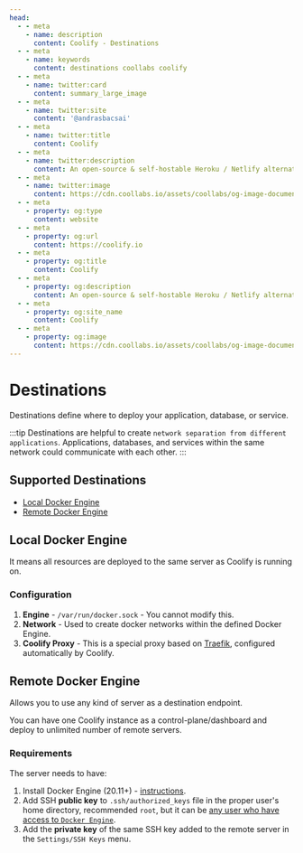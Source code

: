 ```yaml
---
head:
  - - meta
    - name: description
      content: Coolify - Destinations
  - - meta
    - name: keywords
      content: destinations coollabs coolify 
  - - meta
    - name: twitter:card
      content: summary_large_image
  - - meta
    - name: twitter:site
      content: '@andrasbacsai'
  - - meta
    - name: twitter:title
      content: Coolify
  - - meta
    - name: twitter:description
      content: An open-source & self-hostable Heroku / Netlify alternative.
  - - meta
    - name: twitter:image
      content: https://cdn.coollabs.io/assets/coollabs/og-image-documentation.png
  - - meta
    - property: og:type
      content: website
  - - meta
    - property: og:url
      content: https://coolify.io
  - - meta
    - property: og:title
      content: Coolify
  - - meta
    - property: og:description
      content: An open-source & self-hostable Heroku / Netlify alternative.
  - - meta
    - property: og:site_name
      content: Coolify
  - - meta
    - property: og:image
      content: https://cdn.coollabs.io/assets/coollabs/og-image-documentation.png
---
```

# Destinations

Destinations define where to deploy your application, database, or service.

:::tip
Destinations are helpful to create `network separation from different applications`. Applications, databases, and services within the same network could communicate with each other.
:::

## Supported Destinations
- [Local Docker Engine](#local-docker-engine)
- [Remote Docker Engine](#remote-docker-engine)


## Local Docker Engine
It means all resources are deployed to the same server as Coolify is running on.

### Configuration
1. **Engine** - `/var/run/docker.sock` - You cannot modify this.
2. **Network** - Used to create docker networks within the defined Docker Engine.
3. **Coolify Proxy** - This is a special proxy based on [Traefik](https://traefik.io/traefik/), configured automatically by Coolify. 

## Remote Docker Engine
Allows you to use any kind of server as a destination endpoint.

You can have one Coolify instance as a control-plane/dashboard and deploy to unlimited number of remote servers.

### Requirements
The server needs to have:
1. Install Docker Engine (20.11+) - [instructions](https://docs.docker.com/engine/install/).
2. Add SSH **public key** to `.ssh/authorized_keys` file in the proper user's home directory, recommended `root`, but it can be [any user who have access to `Docker Engine`](https://docs.docker.com/engine/install/linux-postinstall/).
3. Add the **private key** of the same SSH key added to the remote server in the `Settings/SSH Keys` menu.
